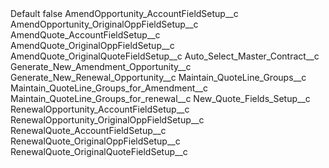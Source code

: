 <?xml version="1.0" encoding="UTF-8"?>
<CustomMetadata xmlns="http://soap.sforce.com/2006/04/metadata" xmlns:xsi="http://www.w3.org/2001/XMLSchema-instance" xmlns:xsd="http://www.w3.org/2001/XMLSchema">
    <label>Default</label>
    <protected>false</protected>
    <values>
        <field>AmendOpportunity_AccountFieldSetup__c</field>
    </values>
    <values>
        <field>AmendOpportunity_OriginalOppFieldSetup__c</field>
    </values>
    <values>
        <field>AmendQuote_AccountFieldSetup__c</field>
    </values>
    <values>
        <field>AmendQuote_OriginalOppFieldSetup__c</field>
    <values>
        <field>AmendQuote_OriginalQuoteFieldSetup__c</field>
    </values>
    <values>
        <field>Auto_Select_Master_Contract__c</field>
    </values>
    <values>
        <field>Generate_New_Amendment_Opportunity__c</field>
    </values>
    <values>
        <field>Generate_New_Renewal_Opportunity__c</field>
    </values>
    <values>
        <field>Maintain_QuoteLine_Groups__c</field>
    </values>
    <values>
        <field>Maintain_QuoteLine_Groups_for_Amendment__c</field>
    </values>
    <values>
        <field>Maintain_QuoteLine_Groups_for_renewal__c</field>
    </values>
    <values>
        <field>New_Quote_Fields_Setup__c</field>
    </values>
    <values>
        <field>RenewalOpportunity_AccountFieldSetup__c</field>
    </values>
    <values>
        <field>RenewalOpportunity_OriginalOppFieldSetup__c</field>
    </values>
    <values>
        <field>RenewalQuote_AccountFieldSetup__c</field>
    </values>
    <values>
        <field>RenewalQuote_OriginalOppFieldSetup__c</field>
    </values>
    <values>
        <field>RenewalQuote_OriginalQuoteFieldSetup__c</field>
    </values>
</CustomMetadata>
